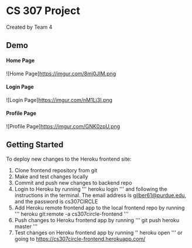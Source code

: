 # CS 307 Project
Created by Team 4

## Demo
#### Home Page
![Home Page]https://imgur.com/8mj0JIM.png

#### Login Page
![Login Page]https://imgur.com/nM1Lj3I.png

#### Profile Page
![Profile Page]https://imgur.com/GNK0zpU.png

## Getting Started
To deploy new changes to the Heroku frontend site:
1. Clone frontend repository from git
2. Make and test changes locally
3. Commit and push new changes to backend repo
4. Login to Heroku by running
'''
heroku login
'''
and following the instructions in the terminal. The email address is gilber61@purdue.edu, and the password is cs307CIRCLE
5. Add Heroku remote frontend app to the local frontend repo by running
'''
heroku git:remote -a cs307circle-frontend
'''
6. Push changes to Heroku frontend app by running
'''
git push heroku master
'''
7. Test changes on Heroku frontend app by running
''
heroku open
'''
or going to https://cs307circle-frontend.herokuapp.com/
